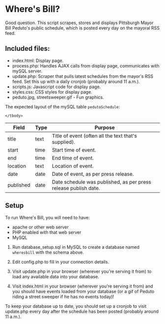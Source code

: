 # Where's Bill?

Good question. This script scrapes, stores and displays Pittsburgh Mayor Bill Peduto's public schedule, which is posted every day on the mayoral RSS feed.

## Included files:

- index.html: Display page.
- process.php: Handles AJAX calls from display page, communicates with mySQL server.
- update.php: Scraper that pulls latest schedules from the mayor's RSS feed. Set this up with a daily cronjob (probably around 11 a.m.).
- scripts.js: Javascript code for display page.
- styles.css: CSS styles for display page.
- peduto.jpg, streetsweeper.gif - Fun graphics.

The expected layout of the mySQL table `pedutoSchedule`:

<table>
	<thead>
		<tr>
			<th>Field</th>
			<th>Type</th>
			<th>Purpose</th>
		</tr>
	</thead>
	<tbody>
		<tr>
			<td>title</td>
			<td>text</td>
			<td>Title of event (often all the text that's supplied).</td>
		</tr>
		<tr>
			<td>start</td>
			<td>time</td>
			<td>Start time of event.</td>
		</tr>
		<tr>
			<td>end</td>
			<td>time</td>
			<td>End time of event.</td>
		</tr>
		<tr>
			<td>location</td>
			<td>text</td>
			<td>Location of event.</td>
		</tr>
		<tr>
			<td>date</td>
			<td>date</td>
			<td>Date of event, as per press release.</td>
		</tr>
		<tr>
			<td>published</td>
			<td>date</td>
			<td>Date schedule was published, as per press release publish date.</td>
		</tr>

	</tbody>

</table>

## Setup

To run Where's Bill, you will need to have:

* apache or other web server
* PHP enabled with that web server
* MySQL

1. Run database_setup.sql in MySQL to create a database named `wheresbill` with the schema above.

2. Edit config.php to fill in your connection details.

3. Visit update.php in your browser (wherever you're serving it from) to load any available data into your database.

4. Visit index.html in your browser (wherever you're serving it from) and you should have events loaded from your database (or a gif of Peduto riding a street sweeper if he has no events today)!

To keep your database up to date, you should set up a cronjob to visit update.php every day after the schedule has been posted (probably around 11 a.m.).
